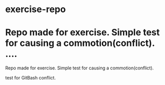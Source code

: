 # exercise-repo

Repo made for exercise. Simple test for causing a commotion(conflict).
....
=======
Repo made for exercise.
Simple test for causing a commotion(conflict).

test for GitBash conflict.